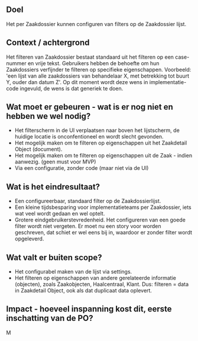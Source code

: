 ## Doel

Het per Zaakdossier kunnen configuren van filters op de Zaakdossier lijst. 

## Context / achtergrond

Het filteren van Zaakdossier bestaat standaard uit het filteren op een case-nummer en vrije tekst. Gebruikers hebben de behoefte om hun Zaakdossiers verfijnder te filteren op specifieke eigenschappen. Voorbeeld: 'een lijst van alle zaakdossiers van behandelaar X, met betrekking tot buurt Y, ouder dan datum Z'. Op dit moment wordt deze wens in implementatie-code ingevuld, de wens is dat generiek te doen. 

## Wat moet er gebeuren - wat is er nog niet en hebben we wel nodig?

- Het filterscherm in de UI verplaatsen naar boven het lijstscherm, de huidige locatie is onconfentioneel en wordt slecht gevonden. 
- Het mogelijk maken om te filteren op eigenschappen uit het Zaakdetail Object (document).
- Het mogelijk maken om te filteren op eigenschappen uit de Zaak - indien aanwezig. (geen must voor MVP)
- Via een configuratie, zonder code (maar niet via de UI)

## Wat is het eindresultaat?

- Een configureerbaar, standaard filter op de Zaakdossierlijst. 
- Een kleine tijdsbesparing voor implementatieteams per Zaakdossier, iets wat veel wordt gedaan en wel optelt. 
- Grotere eindgebruikerstevredenheid. Het configureren van een goede filter wordt niet vergeten. Er moet nu een story voor worden geschreven, dat schiet er wel eens bij in, waardoor er zonder filter wordt opgeleverd. 

## Wat valt er buiten scope?

- Het configurabel maken van de lijst via settings.
- Het filteren op eigenschappen van andere gerelateerde informatie (objecten), zoals Zaakobjecten, Haalcentraal, Klant. Dus: filteren = data in Zaakdetail Object, ook als dat duplicaat data oplevert. 

## Impact - hoeveel inspanning kost dit, eerste inschatting van de PO?

M
